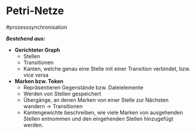 # Petri-Netze

#prozesssynchronisation

***Bestehend aus:***

* **Gerichteter Graph**
  * Stellen
  * Transitionen
  * Kanten, welche genau eine Stelle mit einer Transition verbindet, bzw. vice versa
* **Marken bzw. Token**
  * Repräsentieren Gegenstände bzw. Dateielemente
  * Werden von Stellen gespeichert
  * Übergänge, an denen Marken von einer Stelle zur Nächsten wandern -> Transitionen
  * Kantengewichte beschreiben, wie viele Marken von ausgehenden Stellen entnommen und den eingehenden Stellen hinzugefügt werden.

